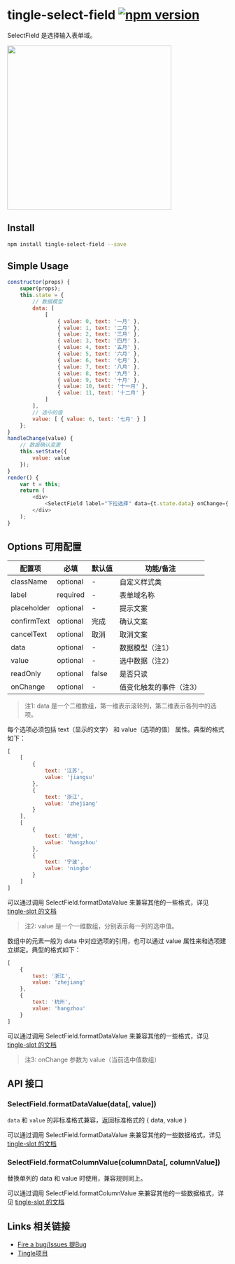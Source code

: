 # tingle-select-field [![npm version](https://badge.fury.io/js/tingle-select-field.svg)](http://badge.fury.io/js/tingle-select-field)

SelectField 是选择输入表单域。

<img src="https://img.alicdn.com/tps/TB1W2T0JpXXXXbHXFXXXXXXXXXX-750-1254.png" width="375"/>

## Install

```bash
npm install tingle-select-field --save
```

## Simple Usage

```js
constructor(props) {
    super(props);
    this.state = {
        // 数据模型
        data: [
            [
                { value: 0, text: '一月' },
                { value: 1, text: '二月' },
                { value: 2, text: '三月' },
                { value: 3, text: '四月' },
                { value: 4, text: '五月' },
                { value: 5, text: '六月' },
                { value: 6, text: '七月' },
                { value: 7, text: '八月' },
                { value: 8, text: '九月' },
                { value: 9, text: '十月' },
                { value: 10, text: '十一月' },
                { value: 11, text: '十二月' }
            ]
        ],
        // 选中的值
        value: [ { value: 6, text: '七月' } ]
    };
}
handleChange(value) {
    // 数据确认变更
    this.setState({
        value: value
    });
}
render() {
    var t = this;
    return (
        <div>
            <SelectField label="下拉选择" data={t.state.data} onChange={t.handleChange.bind(t)} value={t.state.value}/>
        </div>
    );
}
```

## Options 可用配置

| 配置项 | 必填 | 默认值 | 功能/备注 |
|---|----|---|----|
|className|optional|-|自定义样式类|
|label|required|-|表单域名称|
|placeholder|optional|-|提示文案|
|confirmText|optional|完成|确认文案|
|cancelText|optional|取消|取消文案|
|data|optional|-|数据模型（注1）|
|value|optional|-|选中数据（注2）|
|readOnly|optional|false|是否只读|
|onChange|optional|-|值变化触发的事件（注3）|

> 注1: data 是一个二维数组，第一维表示滚轮列，第二维表示各列中的选项。

每个选项必须包括 text（显示的文字） 和 value（选项的值） 属性。典型的格式如下：

```js
[
    [
        {
            text: '江苏',
            value: 'jiangsu'
        },
        {
            text: '浙江',
            value: 'zhejiang'
        }
    ],
    [
        {
            text: '杭州',
            value: 'hangzhou'
        },
        {
            text: '宁波',
            value: 'ningbo'
        }
    ]
]
```

可以通过调用 SelectField.formatDataValue 来兼容其他的一些格式，详见 [tingle-slot 的文档](https://github.com/tinglejs/tingle-slot#slotformatdatavaluedata-value)

> 注2: value 是一个一维数组，分别表示每一列的选中值。

数组中的元素一般为 data 中对应选项的引用，也可以通过 value 属性来和选项建立绑定。典型的格式如下：

```js
[
    {
        text: '浙江',
        value: 'zhejiang'
    },
    {
        text: '杭州',
        value: 'hangzhou'
    }
]
```

可以通过调用 SelectField.formatDataValue 来兼容其他的一些格式，详见 [tingle-slot 的文档](https://github.com/tinglejs/tingle-slot#slotformatdatavaluedata-value)

> 注3: onChange 参数为 value（当前选中值数组）

## API 接口

### SelectField.formatDataValue(data[, value])

`data` 和 `value` 的非标准格式兼容，返回标准格式的 { data, value }

可以通过调用 SelectField.formatDataValue 来兼容其他的一些数据格式，详见 [tingle-slot 的文档](https://github.com/tinglejs/tingle-slot#slotformatdatavaluedata-value)

### SelectField.formatColumnValue(columnData[, columnValue])

替换单列的 data 和 value 时使用，兼容规则同上。

可以通过调用 SelectField.formatColumnValue 来兼容其他的一些数据格式，详见 [tingle-slot 的文档](https://github.com/tinglejs/tingle-slot#slotformatcolumnvaluecolumndata-columnvalue)

## Links 相关链接

- [Fire a bug/Issues 提Bug](https://github.com/tinglejs/tingle-select-field/issues)
- [Tingle项目](https://github.com/tinglejs/generator-tingle)